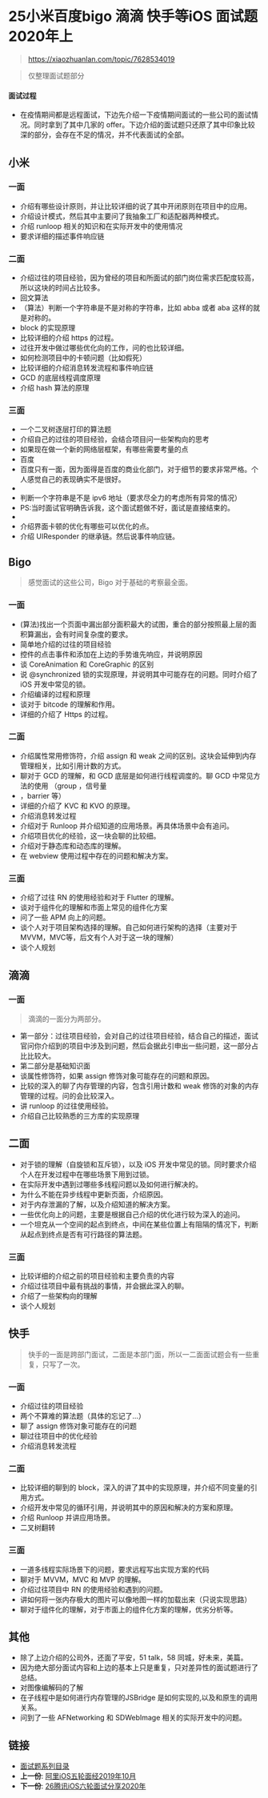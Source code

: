 # 25小米百度bigo 滴滴 快手等iOS 面试题2020年上

> https://xiaozhuanlan.com/topic/7628534019

> 仅整理面试题部分

#### 面试过程
- 在疫情期间都是远程面试，下边先介绍一下疫情期间面试的一些公司的面试情况。同时拿到了其中几家的 offer。下边介绍的面试题只还原了其中印象比较深的部分，会存在不足的情况，并不代表面试的全部。

## 小米
### 一面
* 介绍有哪些设计原则，并让比较详细的说了其中开闭原则在项目中的应用。
* 介绍设计模式，然后其中主要问了我抽象工厂和适配器两种模式。
* 介绍 runloop 相关的知识和在实际开发中的使用情况
* 要求详细的描述事件响应链

### 二面
* 介绍过往的项目经验，因为曾经的项目和所面试的部门岗位需求匹配度较高，所以这块的时间占比较多。
* 回文算法
* （算法）判断一个字符串是不是对称的字符串，比如 abba 或者 aba 这样的就是对称的。
* block 的实现原理
* 比较详细的介绍 https 的过程。
* 过往开发中做过哪些优化向的工作，问的也比较详细。
* 如何检测项目中的卡顿问题（比如假死）
* 比较详细的介绍消息转发流程和事件响应链
* GCD 的底层线程调度原理
* 介绍 hash 算法的原理

### 三面
* 一个二叉树逐层打印的算法题
* 介绍自己的过往的项目经验，会结合项目问一些架构向的思考
* 如果现在做一个新的网络层框架，有哪些需要考量的点
* 百度
* 百度只有一面，因为面得是百度的商业化部门，对于细节的要求非常严格。个人感觉自己的表现确实不是很好。
* 
* 判断一个字符串是不是 ipv6 地址（要求尽全力的考虑所有异常的情况）
* PS:当时面试官明确告诉我，这个面试题做不好，面试是直接结束的。
* 
* 介绍界面卡顿的优化有哪些可以优化的点。
* 介绍 UIResponder 的继承链。然后说事件响应链。

## Bigo
> 感觉面试的这些公司，Bigo 对于基础的考察最全面。

### 一面
* (算法)找出一个页面中漏出部分面积最大的试图，重合的部分按照最上层的面积算漏出，会有时间复杂度的要求。
* 简单地介绍的过往的项目经验
* 控件的点击事件和添加在上边的手势谁先响应，并说明原因
* 谈 CoreAnimation 和 CoreGraphic 的区别
* 说 @synchronized 锁的实现原理，并说明其中可能存在的问题。同时介绍了 iOS 开发中常见的锁。
* 介绍编译的过程和原理
* 谈对于 bitcode 的理解和作用。
* 详细的介绍了 Https 的过程。

### 二面

* 介绍属性常用修饰符，介绍 assign 和 weak 之间的区别。这块会延伸到内存管理相关，比如引用计数的方式。
* 聊对于 GCD 的理解，和 GCD 底层是如何进行线程调度的。聊 GCD 中常见方法的使用 （group ，信号量
* ，barrier 等）
* 详细的介绍了 KVC 和 KVO 的原理。
* 介绍消息转发过程
* 介绍对于 Runloop 并介绍知道的应用场景。再具体场景中会有追问。
* 介绍项目优化的经验，这一块会聊的比较细。
* 介绍对于静态库和动态库的理解。
* 在 webview 使用过程中存在的问题和解决方案。

### 三面
* 介绍了过往 RN 的使用经验和对于 Flutter 的理解。
* 谈对于组件化的理解和市面上常见的组件化方案
* 问了一些 APM 向上的问题。
* 谈个人对于项目架构选择的理解。自己如何进行架构的选择（主要对于 MVVM，MVC等，后文有个人对于这一块的理解）
* 谈个人规划

## 滴滴

### 一面

> 滴滴的一面分为两部分。

* 第一部分：过往项目经验，会对自己的过往项目经验，结合自己的描述，面试官问你介绍到的项目中涉及到问题，然后会据此引申出一些问题，这一部分占比比较大。
* 第二部分是基础知识面
* 谈属性修饰符，如果 assign 修饰对象可能存在的问题和原因。
* 比较的深入的聊了内存管理的内容，包含引用计数和 weak 修饰的对象的内存管理的过程。问的会比较深入。
* 讲 runloop 的过往使用经验。
* 介绍自己比较熟悉的三方库的实现原理
## 二面
* 对于锁的理解（自旋锁和互斥锁），以及 iOS 开发中常见的锁。同时要求介绍个人在开发过程中在哪些场景下用到过锁。
* 在实际开发中遇到过哪些多线程问题以及如何进行解决的。
* 为什么不能在异步线程中更新页面，介绍原因。
* 对于内存泄漏的了解，以及介绍知道的解决方案。
* 一些优化向上的问题，主要是根据自己介绍的优化进行较为深入的追问。
* 一个坦克从一个空间的起点到终点，中间在某些位置上有阻隔的情况下，判断从起点到终点是否有可行路径的算法题。

### 三面

* 比较详细的介绍之前的项目经验和主要负责的内容
* 介绍过往项目中最有挑战的事情，并会据此深入的聊。
* 介绍了一些架构向的理解
* 谈个人规划

## 快手
>  快手的一面是跨部门面试，二面是本部门面，所以一二面面试题会有一些重复，只写了一次。

### 一面
* 介绍过往的项目经验
* 两个不算难的算法题（具体的忘记了...）
* 聊了 assign 修饰对象可能存在的问题
* 聊过往项目中的优化经验
* 介绍消息转发流程
### 二面
* 比较详细的聊到的 block，深入的讲了其中的实现原理，并介绍不同变量的引用方式。
* 介绍开发中常见的循环引用，并说明其中的原因和解决的方案和原理。
* 介绍 Runloop 并讲应用场景。
* 二叉树翻转

### 三面
* 一道多线程实际场景下的问题，要求远程写出实现方案的代码
* 聊对于 MVVM，MVC 和 MVP 的理解。
* 介绍过往项目中 RN 的使用经验和遇到的问题。
* 讲如何将一张内存极大的图片可以像地图一样的加载出来（只说实现思路）
* 聊对于组件化的理解，对于市面上的组件化方案的理解，优劣分析等。


## 其他
* 除了上边介绍的公司外，还面了平安，51 talk，58 同城，好未来，美篇。
* 因为绝大部分面试内容和上边的基本上只是重复，只对差异性的面试题进行了总结。
* 对图像编解码的了解
* 在子线程中是如何进行内存管理的JSBridge 是如何实现的,以及和原生的调用关系。
* 问到了一些 AFNetworking 和 SDWebImage 相关的实际开发中的问题。

## 链接

- [面试题系列目录](../README.md)
- **上一份**: [阿里iOS五轮面经2019年10月](24阿里iOS五轮面经2019年10月.md)
- **下一份**: [26腾讯iOS六轮面试分享2020年](26腾讯iOS六轮面试分享2020年.md)

